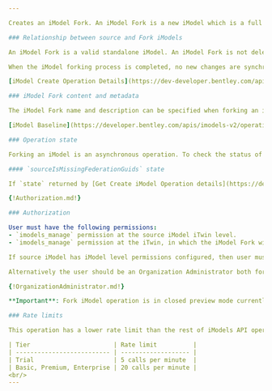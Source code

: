 ```yaml
---

Creates an iModel Fork. An iModel Fork is a new iModel which is a full or partial clone of the source iModel, but the difference between an iModel Fork and an iModel clone is that Fork iModels can be edited and then merged back to the source iModel.

### Relationship between source and Fork iModels

An iModel Fork is a valid standalone iModel. An iModel Fork is not deleted if the source iModel is deleted.

When the iModel forking process is completed, no new changes are synchronized to the iModel Fork from the source iModel.

[iModel Create Operation Details](https://dev-developer.bentley.com/apis/imodels-v2/operations/get-create-imodel-operation-details/) operation can be used to determine if the current iModel is a Fork.

### iModel Fork content and metadata

The iModel Fork name and description can be specified when forking an iModel, by default name and description are taken from the source iModel. iModel extent is always taken from the source iModel.

[iModel Baseline](https://developer.bentley.com/apis/imodels-v2/operations/get-imodel-baseline-file-details/) is always copied from the source iModel to the iModel Fork. User can specify until which point [Changesets](https://developer.bentley.com/apis/imodels-v2/operations/get-imodel-changesets/) should be copied to the iModel Fork, by default all source iModel Changesets are copied. The rest of source iModel entities are not copied.

### Operation state

Forking an iModel is an asynchronous operation. To check the status of the operation please follow the link present in `Create-iModel-Operation` response header. The link points to [Get Create iModel Operation details](https://developer.bentley.com/apis/imodels-v2/operations/get-create-imodel-operation-details/) endpoint of the iModel Fork. When the iModel Fork's Create Operation `state` property is set to `successful` it means the forking process is complete and iModel is ready to be used.

#### `sourceIsMissingFederationGuids` state

If `state` returned by [Get Create iModel Operation details](https://developer.bentley.com/apis/imodels-v2/operations/get-create-imodel-operation-details/) is equal to `sourceIsMissingFederationGuids`, it means that iModel Fork creation failed because some elements in the source iModel do not have [FederationGuid](https://www.itwinjs.org/bis/guide/fundamentals/federationguids/) property set. In order to proceed users must populate missing FederationGuid values and retry the iModel Fork creation request.

{!Authorization.md!}

### Authorization

User must have the following permissions:
- `imodels_manage` permission at the source iModel iTwin level.
- `imodels_manage` permission at the iTwin, in which the iModel Fork will be created, level.

If source iModel has iModel level permissions configured, then user must have at least `imodels_webview` permission assigned.

Alternatively the user should be an Organization Administrator both for the Organization that owns source iModel iTwin and the Organization that owns the Fork iModel iTwin.

{!OrganizationAdministrator.md!}

**Important**: Fork iModel operation is in closed preview mode currently and only selected applications can utilize it.

### Rate limits

This operation has a lower rate limit than the rest of iModels API operations. If an application exceeds the rate limit it will receive an HTTP error code 429 "Too Many Requests". The error response includes a Retry-After header that indicates how long clients should wait before retrying.

| Tier                       | Rate limit          |
| -------------------------- | ------------------- |
| Trial                      | 5 calls per minute  |
| Basic, Premium, Enterprise | 20 calls per minute |
<br/>
---
```

